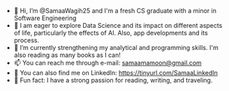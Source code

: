 - 👋 Hi, I’m @SamaaWagih25 and I'm a fresh CS graduate with a minor in Software Engineering
- 👀 I am eager to explore Data Science and its impact on different aspects of life, particularly the effects of AI. Also, app developments and its process. 
- 🌱 I’m currently strengthening my analytical and programming skills. I'm also reading as many books as I can!
- 📫 You can reach me through e-mail: samaamamoon@gmail.com
- 🔗 You can also find me on LinkedIn: https://tinyurl.com/SamaaLinkedIn
- 🩵 Fun fact: I have a strong passion for reading, writing, and traveling. 

<!---
SamaaWagih25/SamaaWagih25 is a ✨ special ✨ repository because its `README.md` (this file) appears on your GitHub profile.
You can click the Preview link to take a look at your changes.
--->
